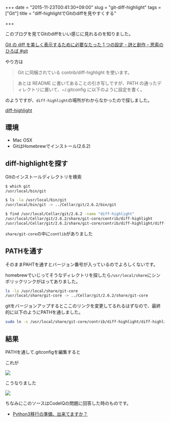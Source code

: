 +++
date = "2015-11-23T00:41:30+09:00"
slug = "git-diff-highlight"
tags = ["Git"]
title = "diff-highlightでGitのdiffを見やすくする"

+++

このブログを見てGitのdiffをいい感じに見れるのを知りました。

[Git の diff を美しく表示するために必要なたった 1 つの設定 - 詩と創作・思索のひろば #git](http://motemen.hatenablog.com/entry/2013/11/26/Git_%E3%81%AE_diff_%E3%82%92%E7%BE%8E%E3%81%97%E3%81%8F%E8%A1%A8%E7%A4%BA%E3%81%99%E3%82%8B%E3%81%9F%E3%82%81%E3%81%AB%E5%BF%85%E8%A6%81%E3%81%AA%E3%81%9F%E3%81%A3%E3%81%9F_1_%E3%81%A4%E3%81%AE%E8%A8%AD)

<!--more-->

やり方は

> Git に同梱されている contrib/diff-highlight を使います。

> あとは README に書いてあることの引き写しですが、PATH の通ったディレクトリに置いて、~/.gitconfig に以下のように設定を書く。

のようですが、`diff-highlight`の場所がわからなかったので探しました。

[diff-highlight](https://github.com/git/git/tree/master/contrib/diff-highlight)

## 環境

- Mac OSX
- GitはHomebrewでインストール(2.6.2)

## diff-highlightを探す

Gitのインストールディレクトリを検索

```sh
$ which git
/usr/local/bin/git

$ ls -la /usr/local/bin/git
/usr/local/bin/git -> ../Cellar/git/2.6.2/bin/git

$ find /usr/local/Cellar/git/2.6.2 -name "diff-highlight"
/usr/local/Cellar/git/2.6.2/share/git-core/contrib/diff-highlight
/usr/local/Cellar/git/2.6.2/share/git-core/contrib/diff-highlight/diff-highlight
```

`share/git-core`の中に`contlib`がありました

## PATHを通す

そのままPAHTを通すとバージョン番号が入っているのでよろしくないです。

homebrewでいじってそうなディレクトリを探したら`/usr/local/share`にシンボリックリンクがはってありました。

```sh
ls -la /usr/local/share/git-core
/usr/local/share/git-core -> ../Cellar/git/2.6.2/share/git-core
```

gitをバージョンアップするとここのリンクを変更してるれるはずなので、最終的に以下のようにPATHを通しました。

```sh
sudo ln -s /usr/local/share/git-core/contrib/diff-highlight/diff-highlight /usr/local/bin/diff-highlight
```

## 結果

PATHを通して.gitconfigを編集すると

これが

![](/post/2015/11/diff-highlight-before.jpg)

こうなりました

![](/post/2015/11/diff-highlight-after.jpg)

ちなみにこのソースはCodeIQの問題に回答した時のものです。

- [Python3移行の準備、出来てますか？](https://codeiq.jp/q/2477)
